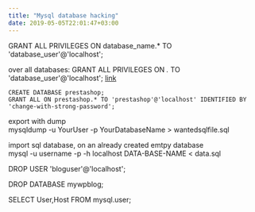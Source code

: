 ```yaml
---
title: "Mysql database hacking"
date: 2019-05-05T22:01:47+03:00
---
```


GRANT ALL PRIVILEGES ON database_name.* TO 'database_user'@'localhost';

over all databases:
GRANT ALL PRIVILEGES ON *.* TO 'database_user'@'localhost';
[link](https://linuxize.com/post/how-to-create-mysql-user-accounts-and-grant-privileges/)

```
CREATE DATABASE prestashop;
GRANT ALL ON prestashop.* TO 'prestashop'@'localhost' IDENTIFIED BY 'change-with-strong-password';
```

export with dump  
mysqldump -u YourUser -p YourDatabaseName > wantedsqlfile.sql

import sql database, on an already created emtpy database  
mysql -u username -p -h localhost DATA-BASE-NAME < data.sql 

DROP USER 'bloguser'@'localhost';

DROP DATABASE mywpblog;

SELECT User,Host FROM mysql.user;



